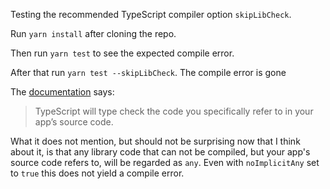 Testing the recommended TypeScript compiler option `skipLibCheck`.

Run `yarn install` after cloning the repo.

Then run `yarn test` to see the expected compile error.

After that run `yarn test --skipLibCheck`. The compile error is gone

The [documentation](https://www.typescriptlang.org/tsconfig#skipLibCheck) says:

> TypeScript will type check the code you specifically refer to in your app’s
> source code.

What it does not mention, but should not be surprising now that I think about
it, is that any library code that can not be compiled, but your app's source
code refers to, will be regarded as `any`. Even with `noImplicitAny` set to
`true` this does not yield a compile error.
